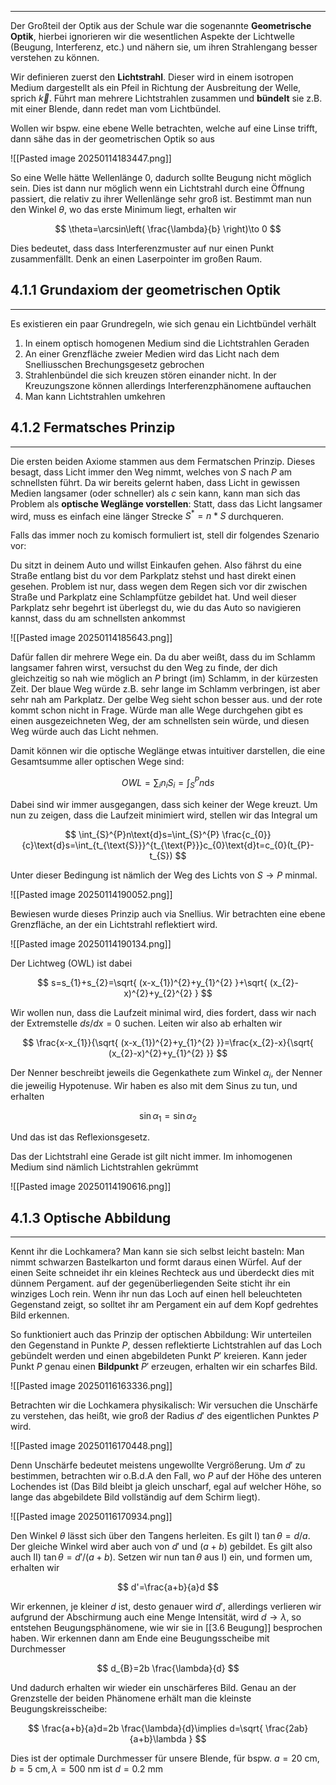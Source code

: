 ***

Der Großteil der Optik aus der Schule war die sogenannte **Geometrische Optik**, hierbei ignorieren wir die wesentlichen Aspekte der Lichtwelle (Beugung, Interferenz, etc.) und nähern sie, um ihren Strahlengang besser verstehen zu können.

Wir definieren zuerst den **Lichtstrahl**. Dieser wird in einem isotropen Medium dargestellt als ein Pfeil in Richtung der Ausbreitung der Welle, sprich $\vec{k}$. Führt man mehrere Lichtstrahlen zusammen und **bündelt** sie z.B. mit einer Blende, dann redet man vom Lichtbündel.

Wollen wir bspw. eine ebene Welle betrachten, welche auf eine Linse trifft, dann sähe das in der geometrischen Optik so aus

![[Pasted image 20250114183447.png]]

So eine Welle hätte Wellenlänge $0$, dadurch sollte Beugung nicht möglich sein. Dies ist dann nur möglich wenn ein Lichtstrahl durch eine Öffnung passiert, die relativ zu ihrer Wellenlänge sehr groß ist. Bestimmt man nun den Winkel $\theta$, wo das erste Minimum liegt, erhalten wir

$$
\theta=\arcsin\left( \frac{\lambda}{b} \right)\to 0
$$

Dies bedeutet, dass dass Interferenzmuster auf nur einen Punkt zusammenfällt. Denk an einen Laserpointer im großen Raum.


## 4.1.1 Grundaxiom der geometrischen Optik
***

Es existieren ein paar Grundregeln, wie sich genau ein Lichtbündel verhält

1. In einem optisch homogenen Medium sind die Lichtstrahlen Geraden
2. An einer Grenzfläche zweier Medien wird das Licht nach dem Snelliusschen Brechungsgesetz gebrochen
3. Strahlenbündel die sich kreuzen stören einander nicht. In der Kreuzungszone können allerdings Interferenzphänomene auftauchen
4. Man kann Lichtstrahlen umkehren


## 4.1.2 Fermatsches Prinzip
***

Die ersten beiden Axiome stammen aus dem Fermatschen Prinzip. Dieses besagt, dass Licht immer den Weg nimmt, welches von $S$ nach $P$ am schnellsten führt. Da wir bereits gelernt haben, dass Licht in gewissen Medien langsamer (oder schneller) als $c$ sein kann, kann man sich das Problem als **optische Weglänge vorstellen**: Statt, dass das Licht langsamer wird, muss es einfach eine länger Strecke $S^{*}=n*S$ durchqueren. 

Falls das immer noch zu komisch formuliert ist, stell dir folgendes Szenario vor:

Du sitzt in deinem Auto und willst Einkaufen gehen. Also fährst du eine Straße entlang bist du vor dem Parkplatz stehst und hast direkt einen gesehen. Problem ist nur, dass wegen dem Regen sich vor dir zwischen Straße und Parkplatz eine Schlampfütze gebildet hat. Und weil dieser Parkplatz sehr begehrt ist überlegst du, wie du das Auto so navigieren kannst, dass du am schnellsten ankommst

![[Pasted image 20250114185643.png]]

Dafür fallen dir mehrere Wege ein. Da du aber weißt, dass du im Schlamm langsamer fahren wirst, versuchst du den Weg zu finde, der dich gleichzeitig so nah wie möglich an $P$ bringt (im) Schlamm, in der kürzesten Zeit. Der blaue Weg würde z.B. sehr lange im Schlamm verbringen, ist aber sehr nah am Parkplatz. Der gelbe Weg sieht schon besser aus. und der rote kommt schon nicht in Frage. Würde man alle Wege durchgehen gibt es einen ausgezeichneten Weg, der am schnellsten sein würde, und diesen Weg würde auch das Licht nehmen.

Damit können wir die optische Weglänge etwas intuitiver darstellen, die eine Gesamtsumme aller optischen Wege sind:

$$
OWL=\sum_{i}n_{i}S_{i}=\int_{S}^{P}n\text{d}s
$$

Dabei sind wir immer ausgegangen, dass sich keiner der Wege kreuzt. Um nun zu zeigen, dass die Laufzeit minimiert wird, stellen wir das Integral um

$$
\int_{S}^{P}n\text{d}s=\int_{S}^{P} \frac{c_{0}}{c}\text{d}s=\int_{t_{\text{S}}}^{t_{\text{P}}}c_{0}\text{d}t=c_{0}(t_{P}-t_{S})
$$

Unter dieser Bedingung ist nämlich der Weg des Lichts von $S \to P$ minmal.

![[Pasted image 20250114190052.png]]

Bewiesen wurde dieses Prinzip auch via Snellius. Wir betrachten eine ebene Grenzfläche, an der ein Lichtstrahl reflektiert wird.

![[Pasted image 20250114190134.png]]

Der Lichtweg (OWL) ist dabei 

$$
s=s_{1}+s_{2}=\sqrt{ (x-x_{1})^{2}+y_{1}^{2} }+\sqrt{ (x_{2}-x)^{2}+y_{2}^{2} }
$$

Wir wollen nun, dass die Laufzeit minimal wird, dies fordert, dass wir nach der Extremstelle $ds /dx=0$ suchen. Leiten wir also ab erhalten wir

$$
\frac{x-x_{1}}{\sqrt{ (x-x_{1})^{2}+y_{1}^{2} }}=\frac{x_{2}-x}{\sqrt{ (x_{2}-x)^{2}+y_{1}^{2} }}
$$

Der Nenner beschreibt jeweils die Gegenkathete zum Winkel $\alpha_{i}$, der Nenner die jeweilig Hypotenuse. Wir haben es also mit dem Sinus zu tun, und erhalten

$$
\sin \alpha_{1}=\sin \alpha_{2}
$$

Und das ist das Reflexionsgesetz.

Das der Lichtstrahl eine Gerade ist gilt nicht immer. Im inhomogenen Medium sind nämlich Lichtstrahlen gekrümmt

![[Pasted image 20250114190616.png]]


## 4.1.3 Optische Abbildung
***

Kennt ihr die Lochkamera? Man kann sie sich selbst leicht basteln: Man nimmt schwarzen Bastelkarton und formt daraus einen Würfel. Auf der einen Seite schneidet ihr ein kleines Rechteck aus und überdeckt dies mit dünnem Pergament. auf der gegenüberliegenden Seite sticht ihr ein winziges Loch rein. Wenn ihr nun das Loch auf einen hell beleuchteten Gegenstand zeigt, so solltet ihr am Pergament ein auf dem Kopf gedrehtes Bild erkennen.

So funktioniert auch das Prinzip der optischen Abbildung: Wir unterteilen den Gegenstand in Punkte $P$, dessen reflektierte Lichtstrahlen auf das Loch gebündelt werden und einen abgebildeten Punkt $P'$ kreieren. Kann jeder Punkt $P$ genau einen **Bildpunkt** $P'$ erzeugen, erhalten wir ein scharfes Bild.

![[Pasted image 20250116163336.png]]

Betrachten wir die Lochkamera physikalisch: Wir versuchen die Unschärfe zu verstehen, das heißt, wie groß der Radius $d'$ des eigentlichen Punktes $P$ wird. 

![[Pasted image 20250116170448.png]]

Denn Unschärfe bedeutet meistens ungewollte Vergrößerung. Um $d'$ zu bestimmen, betrachten wir o.B.d.A den Fall, wo $P$ auf der Höhe des unteren Lochendes ist (Das Bild bleibt ja gleich unscharf, egal auf welcher Höhe, so lange das abgebildete Bild vollständig auf dem Schirm liegt).

![[Pasted image 20250116170934.png]]

Den Winkel $\theta$ lässt sich über den Tangens herleiten. Es gilt I) $\tan\theta=d /a$. Der gleiche Winkel wird aber auch von $d'$ und $(a+b)$ gebildet. Es gilt also auch II) $\tan \theta=d' /(a+b)$. Setzen wir nun $\tan \theta$ aus I) ein, und formen um, erhalten wir

$$
d'=\frac{a+b}{a}d
$$

Wir erkennen, je kleiner $d$ ist, desto genauer wird $d'$, allerdings verlieren wir aufgrund der Abschirmung auch eine Menge Intensität, wird $d \to \lambda$, so entstehen Beugungsphänomene, wie wir sie in [[3.6 Beugung]] besprochen haben. Wir erkennen dann am Ende eine Beugungsscheibe mit Durchmesser

$$
d_{B}=2b \frac{\lambda}{d}
$$

Und dadurch erhalten wir wieder ein unschärferes Bild. Genau an der Grenzstelle der beiden Phänomene erhält man die kleinste Beugungskreisscheibe:

$$
\frac{a+b}{a}d=2b \frac{\lambda}{d}\implies d=\sqrt{ \frac{2ab}{a+b}\lambda }
$$

Dies ist der optimale Durchmesser für unsere Blende, für bspw. $a=20\text{ cm},b=5\text{ cm},\lambda=500\text{ nm}$ ist $d=0.2\text{ mm}$

